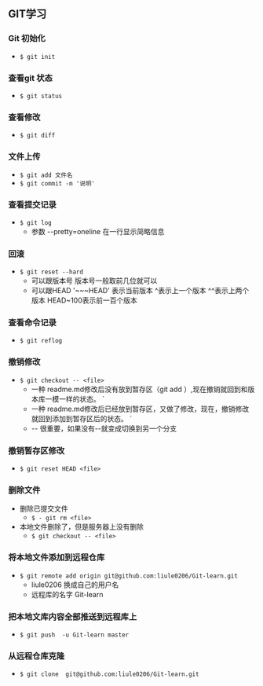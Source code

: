 ## GIT学习
### Git 初始化
+ ` $ git init  `

### 查看git 状态
+ ` $ git status `

### 查看修改
+ ` $ git diff `

### 文件上传
+ ` $ git add 文件名 `
+ ` $ git commit -m '说明' `

### 查看提交记录
+ ` $ git log  `
	- 参数 --pretty=oneline 在一行显示简略信息
### 回滚 
+ ` $ git reset --hard  `
	- 可以跟版本号 版本号一般取前几位就可以
	- 可以跟HEAD '~~~HEAD' 表示当前版本 ^表示上一个版本 ^^表示上两个版本 HEAD~100表示前一百个版本
### 查看命令记录
+ ` $ git reflog `
### 撤销修改
+ ` $ git checkout -- <file>  `
	- 一种 readme.md修改后没有放到暂存区（git add ）,现在撤销就回到和版本库一模一样的状态。 `
	- 一种 readme.md修改后已经放到暂存区，又做了修改，现在，撤销修改就回到添加到暂存区后的状态。 `
	- -- 很重要，如果没有--就变成切换到另一个分支 
### 撤销暂存区修改
+ ` $ git reset HEAD <file> `
### 删除文件 
+ 删除已提交文件 
	- ` $ - git rm <file> `
+ 本地文件删除了，但是服务器上没有删除
	- ` $ git checkout -- <file> `
### 将本地文件添加到远程仓库
+ ` $ git remote add origin git@github.com:liule0206/Git-learn.git `
	- liule0206 换成自己的用户名
	- 远程库的名字 Git-learn
### 把本地文库内容全部推送到远程库上
+ ` $ git push  -u Git-learn master `
### 从远程仓库克隆
+ ` $ git clone  git@github.com:liule0206/Git-learn.git `

